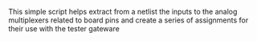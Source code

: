 This simple script helps extract from a netlist the inputs to the analog multiplexers related to board pins and create a series of assignments for their use with the tester gateware